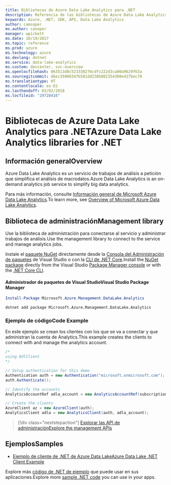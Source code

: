 ```yaml
---
title: Bibliotecas de Azure Data Lake Analytics para .NET
description: Referencia de las bibliotecas de Azure Data Lake Analytics para .NET
keywords: Azure, .NET, SDK, API, Data Lake Analytics
author: camsoper
ms.author: casoper
manager: wpickett
ms.date: 10/19/2017
ms.topic: reference
ms.prod: azure
ms.technology: azure
ms.devlang: dotnet
ms.service: data-lake-analytics
ms.custom: devcenter, svc-overview
ms.openlocfilehash: 063513d8c523330276cdfc222d3ca00a9629f63a
ms.sourcegitcommit: dbec35008347b581dd238b882354300e427bec70
ms.translationtype: HT
ms.contentlocale: es-ES
ms.lasthandoff: 03/02/2018
ms.locfileid: "29728416"
---
```

# <a name="azure-data-lake-analytics-libraries-for-net"></a><span data-ttu-id="2403d-104">Bibliotecas de Azure Data Lake Analytics para .NET</span><span class="sxs-lookup"><span data-stu-id="2403d-104">Azure Data Lake Analytics libraries for .NET</span></span>

## <a name="overview"></a><span data-ttu-id="2403d-105">Información general</span><span class="sxs-lookup"><span data-stu-id="2403d-105">Overview</span></span>

<span data-ttu-id="2403d-106">Azure Data Lake Analytics es un servicio de trabajos de análisis a petición que simplifica el análisis de macrodatos.</span><span class="sxs-lookup"><span data-stu-id="2403d-106">Azure Data Lake Analytics is an on-demand analytics job service to simplify big data analytics.</span></span>

<span data-ttu-id="2403d-107">Para más información, consulte [Información general de Microsoft Azure Data Lake Analytics](/azure/data-lake-analytics/data-lake-analytics-overview).</span><span class="sxs-lookup"><span data-stu-id="2403d-107">To learn more, see [Overview of Microsoft Azure Data Lake Analytics](/azure/data-lake-analytics/data-lake-analytics-overview).</span></span>

## <a name="management-library"></a><span data-ttu-id="2403d-108">Biblioteca de administración</span><span class="sxs-lookup"><span data-stu-id="2403d-108">Management library</span></span>

<span data-ttu-id="2403d-109">Use la biblioteca de administración para conectarse al servicio y administrar trabajos de análisis.</span><span class="sxs-lookup"><span data-stu-id="2403d-109">Use the management library to connect to the service and manage analytics jobs.</span></span>

<span data-ttu-id="2403d-110">Instale el [paquete NuGet](https://www.nuget.org/packages/Microsoft.Azure.Management.DataLake.Analytics) directamente desde la [Consola del Administración de paquetes][PackageManager] de Visual Studio o con la [CLI de .NET Core][DotNetCLI].</span><span class="sxs-lookup"><span data-stu-id="2403d-110">Install the [NuGet package](https://www.nuget.org/packages/Microsoft.Azure.Management.DataLake.Analytics) directly from the Visual Studio [Package Manager console][PackageManager] or with the [.NET Core CLI][DotNetCLI].</span></span>

#### <a name="visual-studio-package-manager"></a><span data-ttu-id="2403d-111">Administrador de paquetes de Visual Studio</span><span class="sxs-lookup"><span data-stu-id="2403d-111">Visual Studio Package Manager</span></span>

```powershell
Install-Package Microsoft.Azure.Management.DataLake.Analytics
```

```bash
dotnet add package Microsoft.Azure.Management.DataLake.Analytics
```

### <a name="code-example"></a><span data-ttu-id="2403d-112">Ejemplo de código</span><span class="sxs-lookup"><span data-stu-id="2403d-112">Code Example</span></span>

<span data-ttu-id="2403d-113">En este ejemplo se crean los clientes con los que se va a conectar y que administran la cuenta de Analytics.</span><span class="sxs-lookup"><span data-stu-id="2403d-113">This example creates the clients to connect with and manage the analytics account.</span></span>

```csharp
/*
using AdlClient 
*/

// Setup authentication for this demo
Authentication auth = new Authentication("microsoft.onmicrosoft.com"); // change this to YOUR tenant
auth.Authenticate();

// Identify the accounts
AnalyticsAccountRef adla_account = new AnalyticsAccountRef(subscriptionId, resourceGroup, userName);

// Create the clients
AzureClient az = new AzureClient(auth);
AnalyticsClient adla = new AnalyticsClient(auth, adla_account);
```

> [!div class="nextstepaction"]
> [<span data-ttu-id="2403d-114">Explorar las API de administración</span><span class="sxs-lookup"><span data-stu-id="2403d-114">Explore the management APIs</span></span>](/dotnet/api/overview/azure/datalakeanalytics/management)

## <a name="samples"></a><span data-ttu-id="2403d-115">Ejemplos</span><span class="sxs-lookup"><span data-stu-id="2403d-115">Samples</span></span>
* [<span data-ttu-id="2403d-116">Ejemplo de cliente de .NET de Azure Data Lake</span><span class="sxs-lookup"><span data-stu-id="2403d-116">Azure Data Lake .NET Client Example</span></span>](https://azure.microsoft.com/resources/samples/data-lake-dotnet-client/)

<span data-ttu-id="2403d-117">Explore más [código de .NET de ejemplo](https://azure.microsoft.com/resources/samples/?platform=dotnet) que puede usar en sus aplicaciones.</span><span class="sxs-lookup"><span data-stu-id="2403d-117">Explore more [sample .NET code](https://azure.microsoft.com/resources/samples/?platform=dotnet) you can use in your apps.</span></span>

[PackageManager]: https://docs.microsoft.com/nuget/tools/package-manager-console
[DotNetCLI]: https://docs.microsoft.com/dotnet/core/tools/dotnet-add-package
